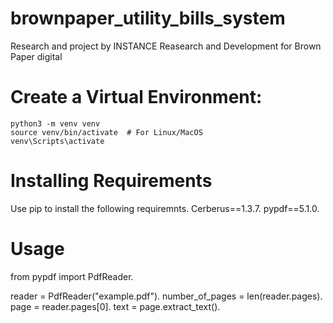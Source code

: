 # brownpaper_utility_bills_system
Research and project by INSTANCE Reasearch and Development for Brown Paper digital


# Create a Virtual Environment:

    python3 -m venv venv
    source venv/bin/activate  # For Linux/MacOS
    venv\Scripts\activate

# Installing Requirements
Use pip to install the following requiremnts.
Cerberus==1.3.7.
pypdf==5.1.0.

# Usage
from pypdf import PdfReader.

reader = PdfReader("example.pdf").
number_of_pages = len(reader.pages).
page = reader.pages[0].
text = page.extract_text().


